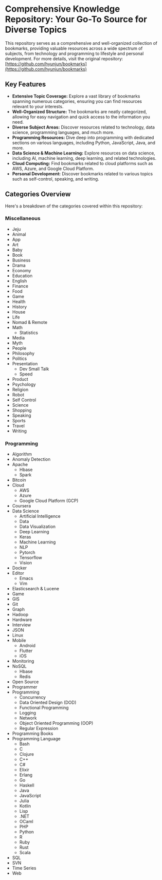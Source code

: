 # Comprehensive Knowledge Repository: Your Go-To Source for Diverse Topics

This repository serves as a comprehensive and well-organized collection of bookmarks, providing valuable resources across a wide spectrum of subjects, from technology and programming to lifestyle and personal development.  For more details, visit the original repository: [https://github.com/hyunjun/bookmarks](https://github.com/hyunjun/bookmarks)

## Key Features

*   **Extensive Topic Coverage:** Explore a vast library of bookmarks spanning numerous categories, ensuring you can find resources relevant to your interests.
*   **Well-Organized Structure:** The bookmarks are neatly categorized, allowing for easy navigation and quick access to the information you need.
*   **Diverse Subject Areas:** Discover resources related to technology, data science, programming languages, and much more.
*   **Programming Resources:** Dive deep into programming with dedicated sections on various languages, including Python, JavaScript, Java, and more.
*   **Data Science & Machine Learning:** Explore resources on data science, including AI, machine learning, deep learning, and related technologies.
*   **Cloud Computing:** Find bookmarks related to cloud platforms such as AWS, Azure, and Google Cloud Platform.
*   **Personal Development:** Discover bookmarks related to various topics such as self-control, speaking, and writing.

## Categories Overview

Here's a breakdown of the categories covered within this repository:

### Miscellaneous

*   Jeju
*   Animal
*   App
*   Art
*   Baby
*   Book
*   Business
*   Drama
*   Economy
*   Education
*   English
*   Finance
*   Food
*   Game
*   Health
*   History
*   House
*   Life
*   Nomad & Remote
*   Math
    *   Statistics
*   Media
*   Myth
*   People
*   Philosophy
*   Politics
*   Presentation
    *   Dev Small Talk
    *   Speed
*   Product
*   Psychology
*   Religion
*   Robot
*   Self Control
*   Science
*   Shopping
*   Speaking
*   Sports
*   Travel
*   Writing

### Programming

*   Algorithm
*   Anomaly Detection
*   Apache
    *   Hbase
    *   Spark
*   Bitcoin
*   Cloud
    *   AWS
    *   Azure
    *   Google Cloud Platform (GCP)
*   Coursera
*   Data Science
    *   Artificial Intelligence
    *   Data
    *   Data Visualization
    *   Deep Learning
    *   Keras
    *   Machine Learning
    *   NLP
    *   Pytorch
    *   Tensorflow
    *   Vision
*   Docker
*   Editor
    *   Emacs
    *   Vim
*   Elasticsearch & Lucene
*   Game
*   GIS
*   Git
*   Graph
*   Hadoop
*   Hardware
*   Interview
*   JSON
*   Linux
*   Mobile
    *   Android
    *   Flutter
    *   iOS
*   Monitoring
*   NoSQL
    *   Hbase
    *   Redis
*   Open Source
*   Programmer
*   Programming
    *   Concurrency
    *   Data Oriented Design (DOD)
    *   Functional Programming
    *   Logging
    *   Network
    *   Object Oriented Programming (OOP)
    *   Regular Expression
*   Programming Books
*   Programming Language
    *   Bash
    *   C
    *   Clojure
    *   C++
    *   C#
    *   Elixir
    *   Erlang
    *   Go
    *   Haskell
    *   Java
    *   JavaScript
    *   Julia
    *   Kotlin
    *   Lisp
    *   .NET
    *   OCaml
    *   PHP
    *   Python
    *   R
    *   Ruby
    *   Rust
    *   Scala
*   SQL
*   SVN
*   Time Series
*   Web